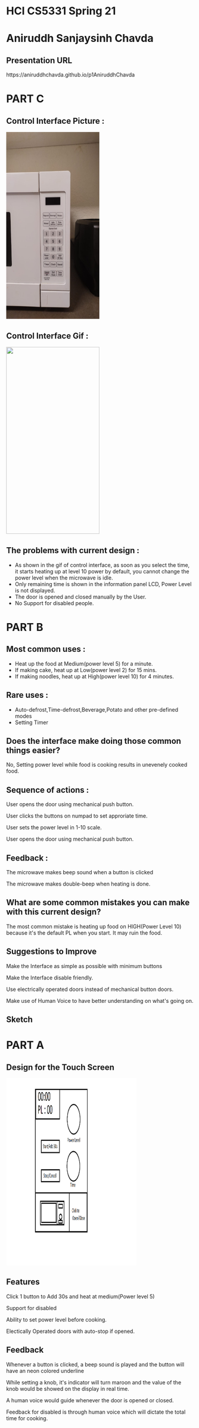 <h1>HCI CS5331 Spring 21</h1>

<h1>Aniruddh Sanjaysinh Chavda</h1>

<h2>Presentation URL</h2>
https://aniruddhchavda.github.io/p1AniruddhChavda

<h1>PART C</h1>

<h2>Control Interface Picture :</h2>
<img src="Images/Control Interface.jpeg" width=250 height=500>

<h2>Control Interface Gif :</h2>
<img src="Images/microwave interface in action.gif" width=250 height=500>

<h2>The problems with current design :</h2>
<ul>
  <li>As shown in the gif of control interface, as soon as you select the time, it starts heating up at level 10 power by default, you cannot change the power level when the microwave is idle.</li>
  <li>Only remaining time is shown in the information panel LCD, Power Level is not displayed.</li>
  <li>The door is opened and closed manually by the User.</li>
  <li>No Support for disabled people.</li>
</ul>

<h1>PART B</h1>

<h2>Most common uses :</h2>
<ul>
  <li>Heat up the food at Medium(power level 5) for a minute.</li>
  <li>If making cake, heat up at Low(power level 2) for 15 mins.</li>
  <li>If making noodles, heat up at High(power level 10) for 4 minutes.</li>
</ul>

<h2>Rare uses :</h2>
<ul>
  <li>Auto-defrost,Time-defrost,Beverage,Potato and other pre-defined modes</li>
  <li>Setting Timer</li>
</ul>

<h2>Does the interface make doing those common things easier?</h2>
<p> No, Setting power level while food is cooking results in unevenely cooked food. </p>

<h2>Sequence of actions :</h2>
<p>  User opens the door using mechanical push button. </p>
<p>  User clicks the buttons on numpad to set approriate time. </p>
<p>  User sets the power level in 1-10 scale. </p>
<p>  User opens the door using mechanical push button. </p>

<h2>Feedback :</h2>
<p> The microwave makes beep sound when a button is clicked </p>
<p> The microwave makes double-beep when heating is done. </p>

<h2>What are some common mistakes you can make with this current design?</h2>
<p>The most common mistake is heating up food on HIGH(Power Level 10) because it's the default PL when you start. It may ruin the food.</p>

<h2>Suggestions to Improve</h2>
<p>Make the Interface as simple as possible with minimum buttons</p>
<p>Make the Interface disable friendly.</p>
<p>Use electrically operated doors instead of mechanical button doors.</p>
<p>Make use of Human Voice to have better understanding on what's going on.</p>

<h2>Sketch</h2>


<h1>PART A</h1>

<h2>Design for the Touch Screen</h2>
<img src="Images/sketch.png" width=350 height=500>

<h2>Features</h2>
<p>Click 1 button to Add 30s and heat at medium(Power level 5)</p>
<p>Support for disabled</p>
<p>Ability to set power level before cooking.</p>
<p>Electically Operated doors with auto-stop if opened.</p>

<h2>Feedback</h2>
<p>Whenever a button is clicked, a beep sound is played and the button will have an neon colored underline</p>
<p>While setting a knob, it's indicator will turn maroon and the value of the knob would be showed on the display in real time.</p>
<p>A human voice would guide whenever the door is opened or closed.</p>
<p>Feedback for disabled is through human voice which will dictate the total time for cooking.</p>
